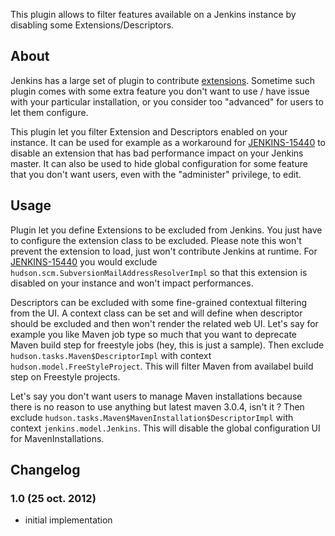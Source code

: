 This plugin allows to filter features available on a Jenkins instance by
disabling some Extensions/Descriptors.

## About

Jenkins has a large set of plugin to contribute
[extensions](https://wiki.jenkins.io/display/JENKINS/Extension+points).
Sometime such plugin comes with some extra feature you don't want to use
/ have issue with your particular installation, or you consider too
"advanced" for users to let them configure.

This plugin let you filter Extension and Descriptors enabled on your
instance. It can be used for example as a workaround for
[JENKINS-15440](https://issues.jenkins-ci.org/browse/JENKINS-15440) to
disable an extension that has bad performance impact on your Jenkins
master. It can also be used to hide global configuration for some
feature that you don't want users, even with the "administer" privilege,
to edit.

## Usage

Plugin let you define Extensions to be excluded from Jenkins. You just
have to configure the extension class to be excluded. Please note this
won't prevent the extension to load, just won't contribute Jenkins at
runtime. For
[JENKINS-15440](https://issues.jenkins-ci.org/browse/JENKINS-15440) you
would exclude `hudson.scm.SubversionMailAddressResolverImpl` so that
this extension is disabled on your instance and won't impact
performances.

Descriptors can be excluded with some fine-grained contextual filtering
from the UI. A context class can be set and will define when descriptor
should be excluded and then won't render the related web UI. Let's say
for example you like Maven job type so much that you want to deprecate
Maven build step for freestyle jobs (hey, this is just a sample). Then
exclude `hudson.tasks.Maven$DescriptorImpl` with context
`hudson.model.FreeStyleProject`. This will filter Maven from availabel
build step on Freestyle projects.

Let's say you don't want users to manage Maven installations because
there is no reason to use anything but latest maven 3.0.4, isn't it ?
Then exclude `hudson.tasks.Maven$MavenInstallation$DescriptorImpl` with
context `jenkins.model.Jenkins`. This will disable the global
configuration UI for MavenInstallations.

## Changelog

### 1.0 (25 oct. 2012)

-   initial implementation

